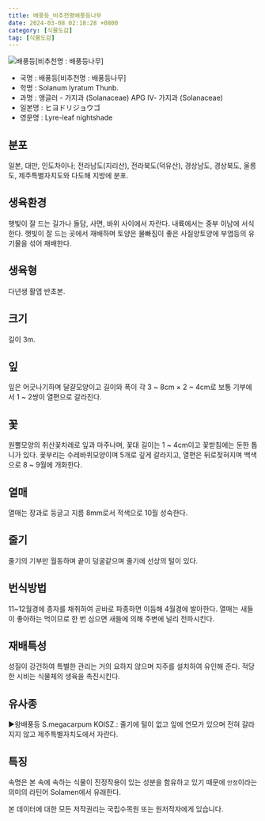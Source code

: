 ```yaml
---
title: 배풍등_비추천명배풍등나무
date: 2024-03-08 02:18:28 +0800
category: [식물도감]
tag: [식물도감]
---
```




![배풍등[비추천명 : 배풍등나무]](/fileUpload/plants/basic/Solanaceae/Solanum/7877/1_th2.JPG)
- 국명 : 배풍등[비추천명 : 배풍등나무]
- 학명 : Solanum lyratum Thunb.
- 과명 : 앵글러 - 가지과 (Solanaceae) APG Ⅳ- 가지과 (Solanaceae)
- 일본명 : ヒヨドリジョウゴ
- 영문명 : Lyre-leaf nightshade


## 분포
일본, 대만, 인도차이나; 전라남도(지리산), 전라북도(덕유산), 경상남도, 경상북도, 울릉도, 제주특별자치도와 다도해 지방에 분포.
## 생육환경
햇빛이 잘 드는 길가나 돌담, 사면, 바위 사이에서 자란다. 내륙에서는 중부 이남에 서식한다. 햇빛이 잘 드는 곳에서 재배하며 토양은 물빠짐이 좋은 사질양토양에 부엽등의 유기물을 섞어 재배한다.
## 생육형
다년생 활엽 반초본. 
## 크기
길이 3m.
## 잎
잎은 어긋나기하며 달걀모양이고 길이와 폭이 각 3 ~ 8cm × 2 ~ 4cm로 보통 기부에서 1 ~ 2쌍이 열편으로 갈라진다.
## 꽃
원뿔모양의 취산꽃차례로 잎과 마주나며, 꽃대 길이는 1 ~ 4cm이고 꽃받침에는 둔한 톱니가 있다.  꽃부리는 수레바퀴모양이며 5개로 깊게 갈라지고, 열편은 뒤로젖혀지며 백색으로 8 ~ 9월에 개화한다.
## 열매
열매는 장과로 둥글고 지름 8mm로서 적색으로 10월 성숙한다.
## 줄기
줄기의 기부만 월동하며 끝이 덩굴같으며 줄기에 선상의 털이 있다.
## 번식방법
11~12월경에 종자를 채취하여 곧바로 파종하면 이듬해 4월경에 발아한다. 열매는 새들이 좋아하는 먹이므로 한 번 심으면 새들에 의해 주변에 널리 전파시킨다.
## 재배특성
성질이 강건하여 특별한 관리는 거의 요하지 않으며 지주를 설치하여 유인해 준다. 적당한 시비는 식물체의 생육을 촉진시킨다.
## 유사종
▶왕배풍등 S.megacarpum KOISZ.: 줄기에 털이 없고 잎에 연모가 있으며 전혀 갈라지지 않고 제주특별자치도에서 자란다.
## 특징
속명은 본 속에 속하는 식물이 진정작용이 있는 성분을 함유하고 있기 때문에 `안정`이라는 의미의 라틴어 Solamen에서 유래한다.






본 데이터에 대한 모든 저작권리는 국립수목원 또는 원저작자에게 있습니다.
